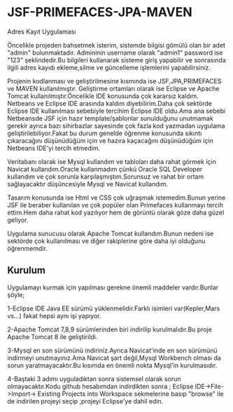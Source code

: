 # JSF-PRIMEFACES-JPA-MAVEN
Adres Kayıt Uygulaması

 Öncelikle projeden bahsetmek isterim, sistemde bilgisi gömülü olan bir adet "admin" bulunmaktadır.
 Admininin username olarak "admin1" password ise "123" şeklindedir.Bu bilgileri kullanarak sisteme giriş yapabilir
 ve sonrasında ilgili adres kayıdı ekleme,silme ve güncelleme işlemlerini yapabilirsiniz.
 
 Projenin  kodlanması ve geliştirilmesine kısmında ise JSF,JPA,PRIMEFACES ve MAVEN kullanılmıştır.
 Geliştirme ortamları olarak ise Eclipse ve Apache Tomcat kullanılmıştır.Öncelikle IDE konusunda çok kararsız kaldım. Netbeans  ve Eclipse IDE arasında kaldım diyebilirim.Daha çok sektörde Eclipse IDE  kullanılması sebebiyle tercihim Eclipse IDE oldu.Ama ana sebebi Netbeansde JSF için hazır template/şablonlar sunulduğunu unutmamak  gerekir ayrıca bazı sihirbazlar sayesinde çok fazla kod yazmadan uygulama geliştirilebiliyor.Fakat bu durum genelde öğrenme konusunda sıkıntı çıkaracağını düşünüdüğüm için ve hazıra kaçacağını düşünüdüğüm için Netbeans IDE'yi  tercih etmedim.
 
 Veritabanı olarak ise Mysql kullandım ve tabloları daha rahat görmek için Navicat kullandım.Oracle kullanmadım çünkü Oracle SQL Developer kullandım ve çok sorunla karşılaşmıştım.Sorunsuz ve rahat bir ortam sağlayacaktır düşüncesiyle Mysql ve Navicat kullandım.
 
 Tasarım konusunda ise Html ve CSS çok uğraşmak istemedim.Bunun yerine JSF ile beraber kullanılan ve çok popüler olan Primefaces kullanmayı tercih ettim.Hem daha rahat kod yazılıyor hem de görüntü olarak göze daha güzel geliyor.
 
Uygulama sunucusu olarak Apache Tomcat kullandım.Bunun nedeni ise sektörde çok kullanılması ve diğer rakiplerine göre daha iyi olduğunu öğrenmemdir.

## Kurulum
Uygulamayı kurmak için yapılması gerekne önemli maddeler vardır.Bunlar şöyle;

1-Eclipse IDE Java EE sürümü yüklenmelidir.Farklı isimleri var(Kepler,Mars vs...) fakat hepsi aynı işi yapıyor.

2-Apache Tomcat 7,8,9 sürümlerinden biri indirilip kurulmalıdır.Bu proje Apache Tomcat 8 ile geliştirildi.

3-Mysql en son sürümünü indiriniz.Ayrıca Navicat'inde en son sürümünü indirmeyi unutmayınız.Ama Navicat şart değil,Mysql Workbench olması da sorun yaratmayacaktır.Bu kısımda en önemli nokta Mysql'in kurulmasıdır.

4-Baştaki 3 adımı uyguladıktan sonra sistemsel olarak sorun olmayacaktır.Kodu github hesabımdan indirdikten sonra ;
 Eclipse IDE->File->Import-> Existing Projects into Workspace sekmelerine basıp "browse" ile de indirilen projeyi seçip ,projeyi Eclipse'ye dahil edin.
 

 


 
